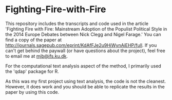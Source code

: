 # Fighting-Fire-with-Fire
This repository includes the transcripts and code used in the article 'Fighting Fire with Fire: Mainstream Adoption of the Populist Political Style in the 2014 Europe Debates between Nick Clegg and Nigel Farage.' You can find a copy of the paper at http://journals.sagepub.com/eprint/KdAfFJe2u9HiWynAiEHP/full. If you can't get behind the paywall (or have questions about the project), feel free to email me at mjb@ifs.ku.dk. 

For the computational text analysis aspect of the method, I primarily used the 'qdap' package for R. 

As this was my first project using text analysis, the code is not the cleanest. However, it does work and you should be able to replicate the results in the paper by using this code. 
